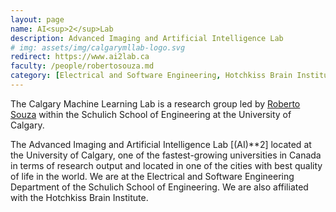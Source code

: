 ```yaml
---
layout: page
name: AI<sup>2</sup>Lab
description: Advanced Imaging and Artificial Intelligence Lab
# img: assets/img/calgarymllab-logo.svg
redirect: https://www.ai2lab.ca
faculty: /people/robertosouza.md
category: [Electrical and Software Engineering, Hotchkiss Brain Institute]
---
```


The Calgary Machine Learning Lab is a research group led by [Roberto Souza](/_people/roberto_souza.md) within the Schulich School of Engineering at the University of Calgary.

The Advanced Imaging and Artificial Intelligence Lab [(AI)**2] located at the University of Calgary, one of the fastest-growing universities in Canada in terms of research output and located in one of the cities with best quality of life in the world. We are at the Electrical and Software Engineering Department of the Schulich School of Engineering. We are also affiliated with the Hotchkiss Brain Institute.